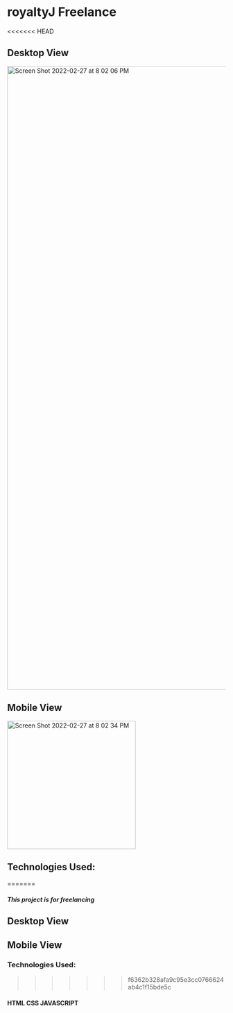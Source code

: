 # royaltyJ Freelance
<<<<<<< HEAD

## Desktop View
<img width="1440" alt="Screen Shot 2022-02-27 at 8 02 06 PM" src="https://user-images.githubusercontent.com/88525769/155917313-38782d0c-f2d9-4eb6-9247-ae635978d155.png">

## Mobile View
<img width="296" alt="Screen Shot 2022-02-27 at 8 02 34 PM" src="https://user-images.githubusercontent.com/88525769/155917323-517d34e5-a00c-496d-bf29-4a3995767f04.png">

## Technologies Used:
=======
##### This project is for freelancing

## Desktop View

## Mobile View


### Technologies Used:
>>>>>>> f6362b328afa9c95e3cc0766624ab4c1f15bde5c
#### HTML CSS JAVASCRIPT
